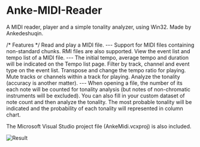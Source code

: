 # Anke-MIDI-Reader
A MIDI reader, player and a simple tonality analyzer, using Win32.
Made by Ankedeshuqin.

/* Features */
Read and play a MIDI file.
--- Support for MIDI files containing non-standard chunks. RMI files are also supported.
View the event list and tempo list of a MIDI file.
--- The initial tempo, average tempo and duration will be indicated on the Tempo list page.
Filter by track, channel and event type on the event list.
Transpose and change the tempo ratio for playing.
Mute tracks or channels within a track for playing.
Analyze the tonality (accuracy is another matter).
--- When opening a file, the number of its each note will be counted for tonality analysis (but notes of non-chromatic instruments will be excluded). You can also fill in your custom dataset of note count and then analyze the tonality. The most probable tonality will be indicated and the probability of each tonality will represented in column chart.

The Microsoft Visual Studio project file (AnkeMidi.vcxproj) is also included.

![Result](https://github.com/user-attachments/assets/956ed6d6-8aba-46ef-a71b-e5a43dee0a31)
